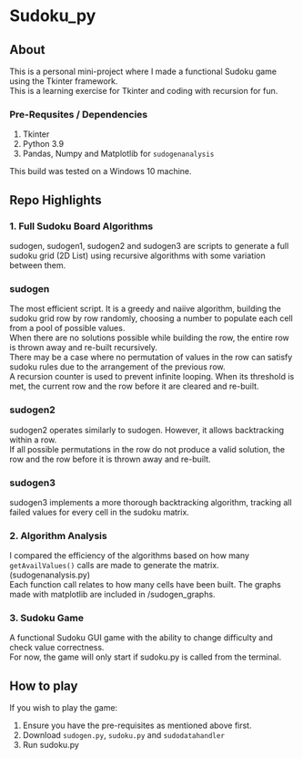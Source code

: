 # Sudoku_py

## About
This is a personal mini-project where I made a functional Sudoku game using the Tkinter framework.  
This is a learning exercise for Tkinter and coding with recursion for fun.

### Pre-Requsites / Dependencies
1. Tkinter
2. Python 3.9
3. Pandas, Numpy and Matplotlib for `sudogenanalysis`

This build was tested on a Windows 10 machine.

## Repo Highlights
### 1.  **Full Sudoku Board Algorithms**  
  sudogen, sudogen1, sudogen2 and sudogen3 are scripts to generate a full sudoku grid (2D List) using recursive algorithms with some variation between them.  
### sudogen
The most efficient script. It is a greedy and naiive algorithm, building the sudoku grid row by row randomly, choosing a number to populate each cell from a pool of possible values.    
When there are no solutions possible while building the row, the entire row is thrown away and re-built recursively.   
There may be a case where no permutation of values in the row can satisfy sudoku rules due to the arrangement of the previous row.  
A recursion counter is used to prevent infinite looping. When its threshold is met, the current row and the row before it are cleared and re-built.  

### sudogen2
sudogen2 operates similarly to sudogen. However, it allows backtracking within a row.  
If all possible permutations in the row do not produce a valid solution, the row and the row before it is thrown away and re-built.

### sudogen3  
sudogen3 implements a more thorough backtracking algorithm, tracking all failed values for every cell in the sudoku matrix.  

### 2. Algorithm Analysis 
  I compared the efficiency of the algorithms based on how many ```getAvailValues()``` calls are made to generate the matrix. (sudogenanalysis.py)  
  Each function call relates to how many cells have been built.
  The graphs made with matplotlib are included in /sudogen_graphs.
  
### 3. Sudoku Game
  A functional Sudoku GUI game with the ability to change difficulty and check value correctness.  
  For now, the game will only start if sudoku.py is called from the terminal. 
 
## How to play
If you wish to play the game:

1. Ensure you have the pre-requisites as mentioned above first.
2. Download `sudogen.py`, `sudoku.py` and `sudodatahandler`
3. Run sudoku.py
